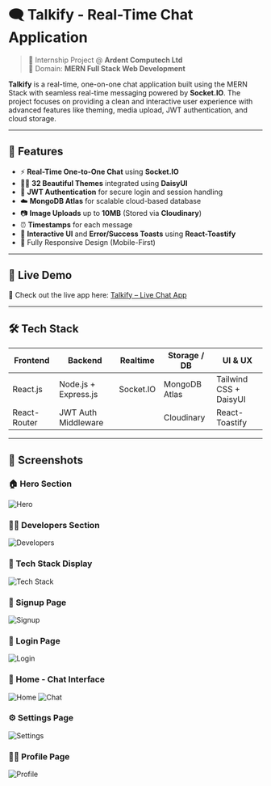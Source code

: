 # 🗨️ Talkify - Real-Time Chat Application

> 🚀 Internship Project @ **Ardent Computech Ltd**  
> 📌 Domain: **MERN Full Stack Web Development**

**Talkify** is a real-time, one-on-one chat application built using the MERN Stack with seamless real-time messaging powered by **Socket.IO**. The project focuses on providing a clean and interactive user experience with advanced features like theming, media upload, JWT authentication, and cloud storage.

---

## 🌟 Features

- ⚡ **Real-Time One-to-One Chat** using **Socket.IO**
- 🧑‍🎨 **32 Beautiful Themes** integrated using **DaisyUI**
- 🔐 **JWT Authentication** for secure login and session handling
- ☁️ **MongoDB Atlas** for scalable cloud-based database
- 📷 **Image Uploads** up to **10MB** (Stored via **Cloudinary**)
- ⏰ **Timestamps** for each message
- 🌈 **Interactive UI** and **Error/Success Toasts** using **React-Toastify**
- 📱 Fully Responsive Design (Mobile-First)
  
---

## 🔗 Live Demo
🚀 Check out the live app here: [Talkify – Live Chat App](https://talkify-pvdl.onrender.com/)

---

## 🛠️ Tech Stack

| Frontend          | Backend              | Realtime        | Storage / DB     | UI & UX             |
|-------------------|----------------------|------------------|------------------|---------------------|
| React.js          | Node.js + Express.js | Socket.IO        | MongoDB Atlas    | Tailwind CSS + DaisyUI |
| React-Router      | JWT Auth Middleware  |                  | Cloudinary       | React-Toastify        |

---

## 📸 Screenshots

### 🏠 Hero Section
![Hero](frontend/public/Hero.png)

### 👨‍💻 Developers Section
![Developers](frontend/public/Developers.png)

### 🧱 Tech Stack Display
![Tech Stack](frontend/public/TechStack.png)

### 📝 Signup Page
![Signup](frontend/public/SignUp.png)

### 🔐 Login Page
![Login](frontend/public/Login.png)

### 💬 Home - Chat Interface
![Home](frontend/public/Home.png)
![Chat](frontend/public/Chat.png)

### ⚙️ Settings Page
![Settings](frontend/public/Themes.png)

### 🙍‍♂️ Profile Page
![Profile](frontend/public/Profile.png)


